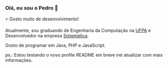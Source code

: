 ### Olá, eu sou o Pedro 👋

<!--
**pedr0vict0r/pedr0vict0r** is a ✨ _special_ ✨ repository because its `README.md` (this file) appears on your GitHub profile.

Here are some ideas to get you started:

- 🔭 I’m currently working on ...
- 🌱 I’m currently learning ...
- 👯 I’m looking to collaborate on ...
- 🤔 I’m looking for help with ...
- 💬 Ask me about ...
- 📫 How to reach me: ...
- 😄 Pronouns: ...
- ⚡ Fun fact: ...
-->

⚡ Gosto muito de desenvolvimento!

Atualmente, sou graduando de Engenharia da Computação na [UFPA](https://portal.ufpa.br "Universidade Federal do Pará") e Desenvolvedor na empresa [Sistemática](http://sicasp.com.br "Sistematica Processamento de Dados LTDA").

Gosto de programar em Java, PHP e JavaScript. 

ps.: Estou testando o novo profile README em breve irei atualizar com mais informações.
